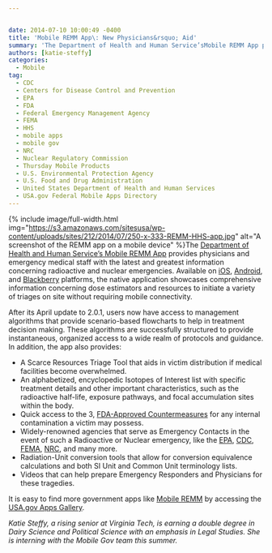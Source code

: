 ```yaml
---


date: 2014-07-10 10:00:49 -0400
title: 'Mobile REMM App\: New Physicians&rsquo; Aid'
summary: 'The Department of Health and Human Service’sMobile REMM App provides physicians and emergency medical staff with the latest and greatest information concerning radioactive and nuclear emergencies. Available on iOS, Android, and Blackberry platforms, the native application showcases comprehensive information concerning dose estimators'
authors: [katie-steffy]
categories:
  - Mobile
tag:
  - CDC
  - Centers for Disease Control and Prevention
  - EPA
  - FDA
  - Federal Emergency Management Agency
  - FEMA
  - HHS
  - mobile apps
  - mobile gov
  - NRC
  - Nuclear Regulatory Commission
  - Thursday Mobile Products
  - U.S. Environmental Protection Agency
  - U.S. Food and Drug Administration
  - United States Department of Health and Human Services
  - USA.gov Federal Mobile Apps Directory
---
```



{% include image/full-width.html img="https://s3.amazonaws.com/sitesusa/wp-content/uploads/sites/212/2014/07/250-x-333-REMM-HHS-app.jpg" alt="A screenshot of the REMM app on a mobile device" %}The [Department of Health and Human Service’s Mobile REMM App](http://www.remm.nlm.gov/downloadmremm.htm) provides physicians and emergency medical staff with the latest and greatest information concerning radioactive and nuclear emergencies. Available on [iOS](https://itunes.apple.com/us/app/mobile-remm-radiation-emergency/id372600451?mt=8), [Android](https://play.google.com/store/apps/details?id=gov.nih.nlm.sis.remm), and [Blackberry](http://appworld.blackberry.com/webstore/content/45722/?lang=en&countrycode=US) platforms, the native application showcases comprehensive information concerning dose estimators and resources to initiate a variety of triages on site without requiring mobile connectivity.

After its April update to 2.0.1, users now have access to management algorithms that provide scenario-based flowcharts to help in treatment decision making. These algorithms are successfully structured to provide instantaneous, organized access to a wide realm of protocols and guidance. In addition, the app also provides:

  * A Scarce Resources Triage Tool that aids in victim distribution if medical facilities become overwhelmed.
  * An alphabetized, encyclopedic Isotopes of Interest list with specific treatment details and other important characteristics, such as the radioactive half-life, exposure pathways, and focal accumulation sites within the body.
  * Quick access to the 3, [FDA-Approved Countermeasures](http://www.fda.gov/Drugs/EmergencyPreparedness/BioterrorismandDrugPreparedness/ucm063807.htm) for any internal contamination a victim may possess.
  * Widely-renowned agencies that serve as Emergency Contacts in the event of such a Radioactive or Nuclear emergency, like the [EPA](http://www.epa.gov/rpdweb00/rert/), [CDC](http://emergency.cdc.gov/radiation/), [FEMA](http://www.fema.gov/radiological-emergency-preparedness-program), [NRC](http://www.nrc.gov/about-nrc/emerg-preparedness.html), and many more.
  * Radiation-Unit conversion tools that allow for conversion equivalence calculations and both SI Unit and Common Unit terminology lists.
  * Videos that can help prepare Emergency Responders and Physicians for these tragedies.

It is easy to find more government apps like [Mobile REMM](http://www.remm.nlm.gov/downloadmremm.htm) by accessing the [USA.gov Apps Gallery](http://apps.usa.gov).

 _Katie Steffy, a rising senior at Virginia Tech, is earning a double degree in Dairy Science and Political Science with an emphasis in Legal Studies. She is interning with the Mobile Gov team this summer._